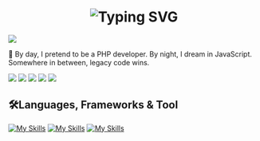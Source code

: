 <div align="center">
    <h1>
        <img src="https://readme-typing-svg.herokuapp.com?font=Jetbrains+mono&size=40&duration=3000&color=33FF33&center=true&vCenter=true&width=435&lines=Hi+I'm+Muslim...;...A+web+developer...;And+designer...;This+is+my..;..Github+profile" alt="Typing SVG"/>
    </h1>
</div>

![](https://komarev.com/ghpvc/?username=musllim&label=Profile%20views&color=0e75b6&style=flat)

:rocket: By day, I pretend to be a PHP developer. By night, I dream in JavaScript. Somewhere in between, legacy code wins.

![](http://github-profile-summary-cards.vercel.app/api/cards/profile-details?username=musllim&theme=github_dark)
![](http://github-profile-summary-cards.vercel.app/api/cards/repos-per-language?username=musllim&theme=github_dark)
![](http://github-profile-summary-cards.vercel.app/api/cards/most-commit-language?username=musllim&theme=github_dark)
![](http://github-profile-summary-cards.vercel.app/api/cards/stats?username=musllim&theme=github_dark)
![](http://github-profile-summary-cards.vercel.app/api/cards/productive-time?username=musllim&theme=github_dark&utcOffset=8)

<h2>🛠️Languages, Frameworks & Tool</h2>

[![My Skills](https://skillicons.dev/icons?i=js,typescript,python,php,java,solidity)](https://skillicons.dev)
[![My Skills](https://skillicons.dev/icons?i=tailwind,bootstrap,sass,react,next,angular,redux,astro,nodejs,jest)](https://skillicons.dev)
[![My Skills](https://skillicons.dev/icons?i=figma,git,linux,docker,firebase,mysql,postgres,mongodb,github,wordpress)](https://skillicons.dev)
